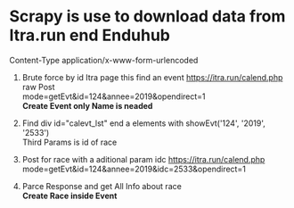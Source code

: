 
# Scrapy is use to download data from Itra.run end Enduhub

Content-Type application/x-www-form-urlencoded

1. Brute force by id Itra page this find an event
https://itra.run/calend.php
raw Post  
mode=getEvt&id=124&annee=2019&opendirect=1  
**Create Event only Name is neaded**

2. Find div id="calevt_lst" end a elements with showEvt('124', '2019', '2533')  
    Third Params is id of race
3. Post for  race with a aditional param idc
https://itra.run/calend.php  
mode=getEvt&id=124&annee=2019&idc=2533&opendirect=1

4. Parce Response and get All Info about race  
**Create Race inside Event**
